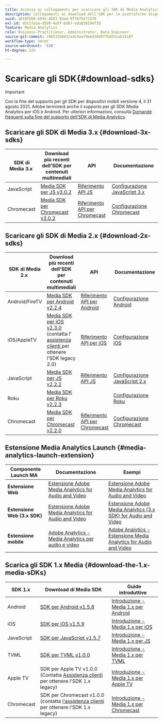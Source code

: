 ```yaml
---
title: Accesso ai collegamenti per scaricare gli SDK di Media Analytics
description: Collegamenti ai download dell'SDK per le piattaforme disponibili, inclusi Android, iOS, JavaScript, Chromecast e Roku.
uuid: a619fbb8-693e-4583-8dad-0ff875e715f8
exl-id: d211fa2e-d5b0-4e9f-bdb7-eda838194f3d
feature: Media Analytics
role: Business Practitioner, Administrator, Data Engineer
source-git-commit: c96532bb032a4c9aaf9eed28d97fbd33ceb1516f
workflow-type: tm+mt
source-wordcount: '520'
ht-degree: 22%

---
```


# Scaricare gli SDK{#download-sdks}

>[!IMPORTANT]
>
>Con la fine del supporto per gli SDK per dispositivi mobili versione 4, il 31 agosto 2021, Adobe terminerà anche il supporto per gli SDK Media Analytics per iOS e Android.  Per ulteriori informazioni, consulta [Domande frequenti sulla fine del supporto dell’SDK di Media Analytics](/help/sdk-implement/end-of-support-faqs.md).


## Scaricare gli SDK di Media 3.x {#download-3x-sdks}

| SDK di Media 3.x  | Download più recenti dell’SDK per contenuti multimediali |  API   |  Documentazione  |
| --- | --- | --- | --- |
| JavaScript | [Media SDK per JS v3.0.2](https://github.com/Adobe-Marketing-Cloud/media-sdks/releases/tag/js-v3.0.2) | [Riferimento API JS](https://adobe-marketing-cloud.github.io/media-sdks/reference/javascript_3x/index.html) | [Configurazione JavaScript 3.x](/help/sdk-implement/setup/setup-javascript/set-up-js-3.md) |
| Chromecast | [Media SDK per Chromecast v3.0.2](https://github.com/Adobe-Marketing-Cloud/media-sdks/releases/tag/chromecast-v3.0.2) | [Riferimento API per Chromecast](https://adobe-marketing-cloud.github.io/media-sdks/reference/chromecast/) | [Configurazione Chromecast](/help/sdk-implement/setup/set-up-chromecast.md) |


## Scaricare gli SDK di Media 2.x {#download-2x-sdks}

| SDK di Media 2.x  | Download più recenti dell’SDK per contenuti multimediali |  API   |  Documentazione  |
| --- | --- | --- | --- |
| Android/FireTV | [Media SDK per Android v2.2.4](https://github.com/Adobe-Marketing-Cloud/media-sdks/releases/tag/android-v2.2.4) | [Riferimento API per Android](https://adobe-marketing-cloud.github.io/media-sdks/reference/android/) | [Configurazione Android](/help/sdk-implement/setup/set-up-android.md) |
| iOS/AppleTV | [Media SDK per iOS v2.3.0](https://github.com/Adobe-Marketing-Cloud/media-sdks/releases/tag/ios-v2.3.0)  (contatta l’ [assistenza clienti  ](https://helpx.adobe.com/it/marketing-cloud/contact-support.html) per ottenere l’SDK legacy 2.0) | [Riferimento API per iOS](https://adobe-marketing-cloud.github.io/media-sdks/reference/ios/) | [Configurazione iOS](/help/sdk-implement/setup/set-up-ios.md) |
| JavaScript | [Media SDK per JS v2.2.2](https://github.com/Adobe-Marketing-Cloud/media-sdks/releases/tag/js-v2.2.2) | [Riferimento API JS](https://adobe-marketing-cloud.github.io/media-sdks/reference/javascript/) | [Configurazione JavaScript 2.x](/help/sdk-implement/setup/setup-javascript/set-up-js-2.md) |
| Roku | [Media SDK per Roku v2.2.3](https://github.com/Adobe-Marketing-Cloud/media-sdks/releases/tag/roku-v2.2.3) |  | [Configurazione Roku](/help/sdk-implement/setup/set-up-roku.md) |
| Chromecast | [Media SDK per Chromecast v2.2.0](https://github.com/Adobe-Marketing-Cloud/media-sdks/releases/tag/chromecast-v2.2.0) | [Riferimento API per Chromecast](https://adobe-marketing-cloud.github.io/media-sdks/reference/chromecast/) | [Configurazione Chromecast](/help/sdk-implement/setup/set-up-chromecast.md) |

## Estensione Media Analytics Launch {#media-analytics-launch-extension}

| Componente Launch MA   | Documentazione | Esempi |
|---|---|---|
| **Estensione Web** | [Estensione Adobe Media Analytics for Audio and Video](https://experienceleague.adobe.com/docs/launch/using/extensions-ref/adobe-extension/media-analytics-extension/overview.html) | [Estensione Adobe Media Analytics for Audio and Video](https://github.com/Adobe-Marketing-Cloud/media-sdks/tree/master/samples/launch/js/2.x) |
| **Estensione Web (3.x SDK)** | [Estensione Adobe Media Analytics for Audio and Video](https://experienceleague.adobe.com/docs/launch/using/extensions-ref/adobe-extension/media-analytics-3x-extension/overview.html) | [Estensione Adobe Media Analytics (3.x SDK) for Audio and Video](https://github.com/Adobe-Marketing-Cloud/media-sdks/tree/master/samples/launch/js/3.x) |
| **Estensione mobile** | [Adobe Analytics - Media Analytics per audio e video](https://aep-sdks.gitbook.io/docs/using-mobile-extensions/adobe-media-analytics) | [Adobe Analytics - Estensione Media Analytics for Audio and Video](https://github.com/Adobe-Marketing-Cloud/media-sdks/tree/master/samples/launch/mobile) |

## Scarica gli SDK 1.x Media {#download-the-1.x-media-sDKs}

| SDK 1.x  |  Download di Media SDK  |  Guide introduttive  |
| --- | --- | --- |
| Android | [SDK per Android v1.5.8](https://github.com/Adobe-Marketing-Cloud/video-heartbeat/releases/tag/android-v1.5.8) | [Introduzione - Media 1.x per Android](setup/vhl-dev-guide-v15_android.pdf) |
| iOS | [SDK per iOS v1.5.9](https://github.com/Adobe-Marketing-Cloud/video-heartbeat/releases/tag/ios-v1.5.9) | [Introduzione - Media 1.x per iOS](setup/vhl-dev-guide-v15_ios.pdf) |
| JavaScript | [SDK per JavaScript v1.5.7](https://github.com/Adobe-Marketing-Cloud/video-heartbeat/releases/tag/js-v1.5.7) | [Introduzione - Media 1.x per JS](setup/vhl-dev-guide-v15_js.pdf) |
| TVML | [SDK per TVML v1.0.0](https://github.com/Adobe-Marketing-Cloud/video-heartbeat/releases/tag/tvml-v1.0.0) | [Introduzione - Media 1.x per TVML](setup/vhl_tvml.pdf) |
| Apple TV | SDK per Apple TV v1.0.0 (Contatta [Assistenza clienti](https://helpx.adobe.com/marketing-cloud/contact-support.html) per ottenere l&#39;SDK 1.x legacy) | [Introduzione - Media 1.x per Apple TV](setup/vhl-dev-guide-v1x_appletv.pdf) |
| Chromecast | SDK per Chromecast v1.0.0 (contatta [l&#39;assistenza clienti](https://helpx.adobe.com/marketing-cloud/contact-support.html) per ottenere l&#39;SDK 1.x legacy) | [Introduzione - Media 1.x per Chromecast](setup/chromecast_1.x_sdk.pdf) |
